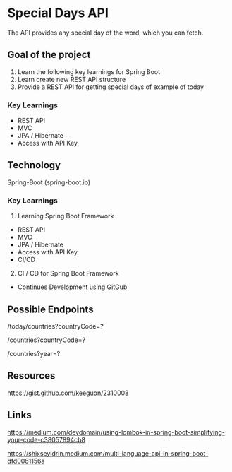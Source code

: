 # Special Days API

The API provides any special day of the word, which you can fetch.

## Goal of the project
1. Learn the following key learnings for Spring Boot
2. Learn create new REST API structure
3. Provide a REST API for getting special days of example of today

### Key Learnings

- REST API
- MVC
- JPA / Hibernate
- Access with API Key

## Technology

Spring-Boot (spring-boot.io)

### Key Learnings

1. Learning Spring Boot Framework
- REST API
- MVC
- JPA / Hibernate
- Access with API Key
- CI/CD
2. CI / CD for Spring Boot Framework
- Continues Development using GitGub
## Possible Endpoints

/today/countries?countryCode=?

/countries?countryCode=?

/countries?year=?

## Resources

https://gist.github.com/keeguon/2310008

## Links

https://medium.com/devdomain/using-lombok-in-spring-boot-simplifying-your-code-c38057894cb8

https://shixseyidrin.medium.com/multi-language-api-in-spring-boot-dfd0061156a